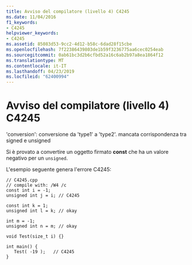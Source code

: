 ```yaml
---
title: Avviso del compilatore (livello 4) C4245
ms.date: 11/04/2016
f1_keywords:
- C4245
helpviewer_keywords:
- C4245
ms.assetid: 85083d53-9cc2-4d12-b58c-6dad28f15cbe
ms.openlocfilehash: 7f22386439803de1b59f3236775aa6cec0254eab
ms.sourcegitcommit: 0ab61bc3d2b6cfbd52a16c6ab2b97a8ea1864f12
ms.translationtype: MT
ms.contentlocale: it-IT
ms.lasthandoff: 04/23/2019
ms.locfileid: "62400994"
---
```

# <a name="compiler-warning-level-4-c4245"></a>Avviso del compilatore (livello 4) C4245

'conversion': conversione da 'type1' a 'type2'. mancata corrispondenza tra signed e unsigned

Si è provato a convertire un oggetto firmato **const** che ha un valore negativo per un `unsigned`.

L'esempio seguente genera l'errore C4245:

```
// C4245.cpp
// compile with: /W4 /c
const int i = -1;
unsigned int j = i; // C4245

const int k = 1;
unsigned int l = k; // okay

int m = -1;
unsigned int n = m; // okay

void Test(size_t i) {}

int main() {
   Test( -19 );   // C4245
}
```